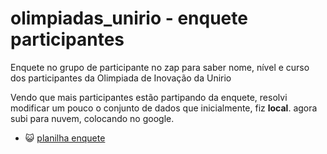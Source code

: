 # olimpiadas_unirio - enquete participantes
Enquete no grupo de participante no zap para saber nome, nível e curso dos participantes da Olimpiada de Inovação da Unirio

Vendo que mais participantes estão partipando da enquete, resolvi modificar um pouco o conjunto de dados que inicialmente, fiz __local__. agora subi para nuvem, colocando no google.
* 😺 [planilha enquete](https://drive.google.com/drive/folders/1QXRb5GC-wM4RFMuEMFBMrhKiBKHajxin?usp=drive_link)

